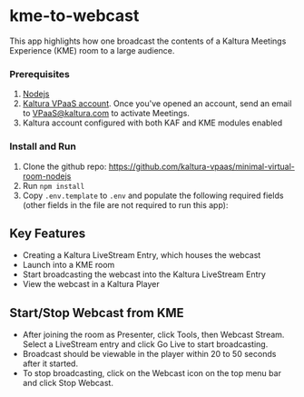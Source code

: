 # kme-to-webcast

This app highlights how one broadcast the contents of a Kaltura Meetings Experience (KME) room to a large audience.

### Prerequisites

1. [Nodejs](https://nodejs.org/en/) 
2. [Kaltura VPaaS account](https://corp.kaltura.com/video-paas/registration?utm_campaign=Meetabout&utm_medium=affiliates&utm_source=GitHub). Once you've opened an account, send an email to <VPaaS@kaltura.com> to activate Meetings.
3. Kaltura account configured with both KAF and KME modules enabled

### Install and Run

1. Clone the github repo: https://github.com/kaltura-vpaas/minimal-virtual-room-nodejs
2. Run `npm install`
3. Copy `.env.template` to `.env` and populate the following required fields (other fields in the file are not required to run this app):

## Key Features

- Creating a Kaltura LiveStream Entry, which houses the webcast
- Launch into a KME room
- Start broadcasting the webcast into the Kaltura LiveStream Entry
- View the webcast in a Kaltura Player

## Start/Stop Webcast from KME

- After joining the room as Presenter, click Tools, then Webcast Stream. Select a LiveStream entry and click Go Live to start broadcasting.
- Broadcast should be viewable in the player within 20 to 50 seconds after it started.
- To stop broadcasting, click on the Webcast icon on the top menu bar and click Stop Webcast.